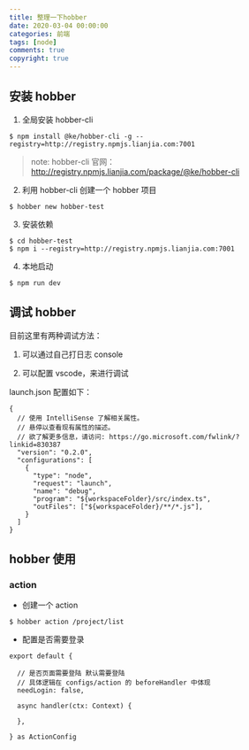 ```yaml
---
title: 整理一下hobber
date: 2020-03-04 00:00:00
categories: 前端
tags: [node]
comments: true
copyright: true
---
```


## 安装 hobber

1. 全局安装 hobber-cli

```
$ npm install @ke/hobber-cli -g --registry=http://registry.npmjs.lianjia.com:7001
```
<!--more-->
> note: hobber-cli 官网：http://registry.npmjs.lianjia.com/package/@ke/hobber-cli

2. 利用 hobber-cli 创建一个 hobber 项目

```
$ hobber new hobber-test
```

3. 安装依赖

```
$ cd hobber-test
$ npm i --registry=http://registry.npmjs.lianjia.com:7001
```

4. 本地启动

```
$ npm run dev
```

## 调试 hobber

目前这里有两种调试方法：

1. 可以通过自己打日志 console

2. 可以配置 vscode，来进行调试

launch.json 配置如下：

```
{
  // 使用 IntelliSense 了解相关属性。
  // 悬停以查看现有属性的描述。
  // 欲了解更多信息，请访问: https://go.microsoft.com/fwlink/?linkid=830387
  "version": "0.2.0",
  "configurations": [
    {
      "type": "node",
      "request": "launch",
      "name": "debug",
      "program": "${workspaceFolder}/src/index.ts",
      "outFiles": ["${workspaceFolder}/**/*.js"],
    }
  ]
}

```

## hobber 使用

### action

- 创建一个 action

```
$ hobber action /project/list
```

- 配置是否需要登录

```
export default {

  // 是否页面需要登陆 默认需要登陆
  // 具体逻辑在 configs/action 的 beforeHandler 中体现
  needLogin: false,

  async handler(ctx: Context) {

  },

} as ActionConfig
```

